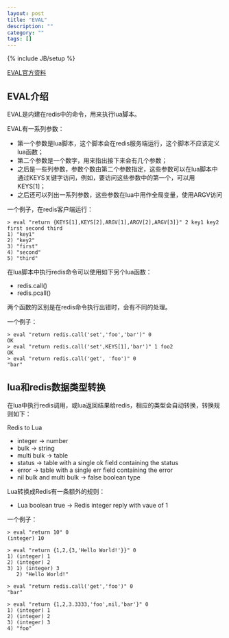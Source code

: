 ```yaml
---
layout: post
title: "EVAL"
description: ""
category: ""
tags: []
---
```

{% include JB/setup %}

[EVAL官方资料](http://redis.io/commands/EVAL)

## EVAL介绍

EVAL是内建在redis中的命令，用来执行lua脚本。

EVAL有一系列参数：

* 第一个参数是lua脚本，这个脚本会在redis服务端运行，这个脚本不应该定义lua函数；
* 第二个参数是一个数字，用来指出接下来会有几个参数；
* 之后是一些列参数，参数个数由第二个参数指定，这些参数可以在lua脚本中通过KEYS关键字访问，例如，要访问这些参数中的第一个，可以用KEYS[1]；
* 之后还可以列出一系列参数，这些参数在lua中用作全局变量，使用ARGV访问

一个例子，在redis客户端运行：

	> eval "return {KEYS[1],KEYS[2],ARGV[1],ARGV[2],ARGV[3]}" 2 key1 key2 first second third
	1) "key1"
	2) "key2"
	3) "first"
	4) "second"
	5) "third"

在lua脚本中执行redis命令可以使用如下另个lua函数：

* redis.call()
* redis.pcall()

两个函数的区别是在redis命令执行出错时，会有不同的处理。

一个例子：

	> eval "return redis.call('set','foo','bar')" 0
	OK
	> eval "return redis.call('set',KEYS[1],'bar')" 1 foo2
	OK
	> eval "return redis.call('get', 'foo')" 0
	"bar"

<!--more-->

## lua和redis数据类型转换

在lua中执行redis调用，或lua返回结果给redis，相应的类型会自动转换，转换规则如下：

Redis to Lua

* integer -> number
* bulk -> string
* multi bulk -> table
* status -> table with a single ok field containing the status
* error -> table with a single err field containing the error
* nil bulk and multi bulk -> false boolean type

Lua转换成Redis有一条额外的规则：

* Lua boolean true -> Redis integer reply with vaue of 1

一个例子：

	> eval "return 10" 0
	(integer) 10

	> eval "return {1,2,{3,'Hello World!'}}" 0
	1) (integer) 1
	2) (integer) 2
	3) 1) (integer) 3
	   2) "Hello World!"

	> eval "return redis.call('get','foo')" 0
	"bar"

	> eval "return {1,2,3.3333,'foo',nil,'bar'}" 0
	1) (integer) 1
	2) (integer) 2
	3) (integer) 3
	4) "foo"
